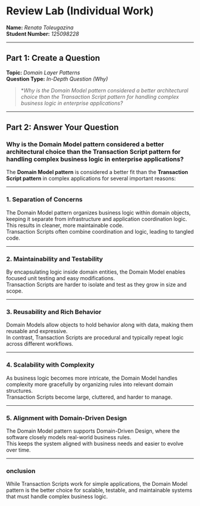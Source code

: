 # Review Lab (Individual Work)

**Name:** *Renata Toleugazina*  
**Student Number:** *125098228*  

---

## Part 1: Create a Question

**Topic:** *Domain Layer Patterns*  
**Question Type:** *In-Depth Question (Why)*

> **Why is the Domain Model pattern considered a better architectural choice than the Transaction Script pattern for handling complex business logic in enterprise applications?*

---

## Part 2: Answer Your Question

### Why is the Domain Model pattern considered a better architectural choice than the Transaction Script pattern for handling complex business logic in enterprise applications?

The **Domain Model pattern** is considered a better fit than the **Transaction Script pattern** in complex applications for several important reasons:

---

### 1. Separation of Concerns  
The Domain Model pattern organizes business logic within domain objects, keeping it separate from infrastructure and application coordination logic. This results in cleaner, more maintainable code.  
Transaction Scripts often combine coordination and logic, leading to tangled code.

---

### 2. Maintainability and Testability  
By encapsulating logic inside domain entities, the Domain Model enables focused unit testing and easy modifications.  
Transaction Scripts are harder to isolate and test as they grow in size and scope.

---

### 3. Reusability and Rich Behavior  
Domain Models allow objects to hold behavior along with data, making them reusable and expressive.  
In contrast, Transaction Scripts are procedural and typically repeat logic across different workflows.

---

### 4. Scalability with Complexity  
As business logic becomes more intricate, the Domain Model handles complexity more gracefully by organizing rules into relevant domain structures.  
Transaction Scripts become large, cluttered, and harder to manage.

---

### 5. Alignment with Domain-Driven Design  
The Domain Model pattern supports Domain-Driven Design, where the software closely models real-world business rules.  
This keeps the system aligned with business needs and easier to evolve over time.

---

### onclusion  
While Transaction Scripts work for simple applications, the Domain Model pattern is the better choice for scalable, testable, and maintainable systems that must handle complex business logic.
